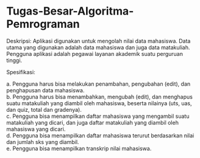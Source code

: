 # Tugas-Besar-Algoritma-Pemrograman

Deskripsi: Aplikasi digunakan untuk mengolah nilai data mahasiswa. Data utama yang 
digunakan adalah data mahasiswa dan juga data matakuliah. Pengguna aplikasi adalah 
pegawai layanan akademik suatu perguruan tinggi.  

Spesifikasi: 

a. Pengguna harus bisa melakukan penambahan, pengubahan (edit), dan penghapusan data mahasiswa.  
b. Pengguna harus bisa menambahkan, mengubah (edit), dan menghapus suatu matakuliah yang diambil oleh mahasiswa, beserta nilainya (uts, uas, dan quiz, total dan gradenya).    
c. Pengguna bisa menampilkan daftar mahasiswa yang mengambil suatu matakuliah yang dicari, dan juga daftar matakuliah yang diambil oleh mahasiswa yang dicari.   
d. Pengguna bisa menampilkan daftar mahasiswa terurut berdasarkan nilai dan jumlah sks yang diambil.   
e. Pengguna bisa menampilkan transkrip nilai mahasiswa.  
